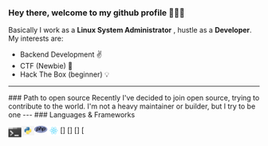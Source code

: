 ### Hey there, welcome to my github profile :pray::pray::pray:
Basically I work as a **Linux System Administrator** , hustle as a **Developer**. My interests are:
- Backend Development :v:
- CTF (Newbie) :mega:
- Hack The Box (beginner) :bulb:
---
<p>
	<img align='left' width="250" src="">
</p>
### Path to open source
Recently I've decided to join open source, trying to contribute to the world. I'm not a heavy maintainer or builder, but I try to be one
---
### Languages & Frameworks

[<img align="left" alt="Terminal" width="26px" src="icons/terminal.jpeg" />]
[<img align="left" alt="Python" width="26px" src="icons/python.jpeg" />]
[<img align="left" alt="Php" width="26px" src="icons/php.png" />]
[<img align="left" alt="React" width="26px" src="icons/react.png" />

<!--
**naiame-neltheri/naiame-neltheri** is a ✨ _special_ ✨ repository because its `README.md` (this file) appears on your GitHub profile.

Here are some ideas to get you started:

- 🔭 I’m currently working on ...
- 🌱 I’m currently learning ...
- 👯 I’m looking to collaborate on ...
- 🤔 I’m looking for help with ...
- 💬 Ask me about ...
- 📫 How to reach me: ...
- 😄 Pronouns: ...
- ⚡ Fun fact: ...
-->
